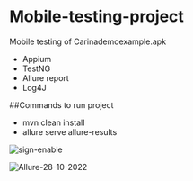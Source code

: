 # Mobile-testing-project

Mobile testing of Carinademoexample.apk

- Appium
- TestNG
- Allure report
- Log4J

##Commands to run project
- mvn clean install
- allure serve allure-results

![sign-enable](https://user-images.githubusercontent.com/70411447/198594898-98ad6e75-c0fd-4e3d-a979-697119f0044a.gif)


![Allure-28-10-2022](https://user-images.githubusercontent.com/70411447/198595068-5e7c22c4-7d3e-4e9b-ab92-d1a2ca01fc3d.png)




